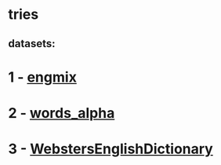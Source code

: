 # tries

## datasets:

# 1 - [engmix](http://www.mieliestronk.com/corncob_lowercase.txt)

# 2 - [words_alpha](https://github.com/dwyl/english-words)

# 3 - [WebstersEnglishDictionary](https://github.com/matthewreagan/WebstersEnglishDictionary)
